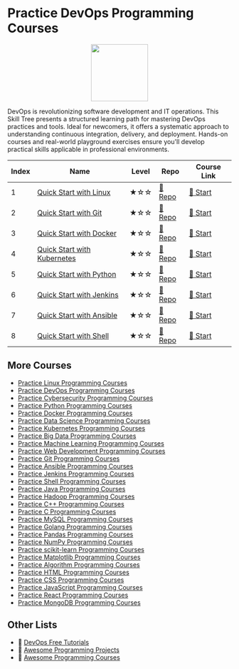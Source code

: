 # Practice DevOps Programming Courses

<div align="center">
<img width="128px" src="https://file.labex.io/path/a3Od9y18p0bV.png">
</div>

DevOps is revolutionizing software development and IT operations. This Skill Tree presents a structured learning path for mastering DevOps practices and tools. Ideal for newcomers, it offers a systematic approach to understanding continuous integration, delivery, and deployment. Hands-on courses and real-world playground exercises ensure you'll develop practical skills applicable in professional environments.

|   Index | Name                                                                                | Level   | Repo                                                                | Course Link                                                     |
|---------|-------------------------------------------------------------------------------------|---------|---------------------------------------------------------------------|-----------------------------------------------------------------|
|       1 | [Quick Start with Linux](https://labex.io/courses/quick-start-with-linux)           | ★☆☆     | [🔗 Repo](https://github.com/labex-labs/quick-start-with-linux)      | [🚀 Start](https://labex.io/courses/quick-start-with-linux)      |
|       2 | [Quick Start with Git](https://labex.io/courses/quick-start-with-git)               | ★☆☆     | [🔗 Repo](https://github.com/labex-labs/quick-start-with-git)        | [🚀 Start](https://labex.io/courses/quick-start-with-git)        |
|       3 | [Quick Start with Docker](https://labex.io/courses/quick-start-with-docker)         | ★☆☆     | [🔗 Repo](https://github.com/labex-labs/quick-start-with-docker)     | [🚀 Start](https://labex.io/courses/quick-start-with-docker)     |
|       4 | [Quick Start with Kubernetes](https://labex.io/courses/quick-start-with-kubernetes) | ★☆☆     | [🔗 Repo](https://github.com/labex-labs/quick-start-with-kubernetes) | [🚀 Start](https://labex.io/courses/quick-start-with-kubernetes) |
|       5 | [Quick Start with Python](https://labex.io/courses/quick-start-with-python)         | ★☆☆     | [🔗 Repo](https://github.com/labex-labs/quick-start-with-python)     | [🚀 Start](https://labex.io/courses/quick-start-with-python)     |
|       6 | [Quick Start with Jenkins](https://labex.io/courses/quick-start-with-jenkins)       | ★☆☆     | [🔗 Repo](https://github.com/labex-labs/quick-start-with-jenkins)    | [🚀 Start](https://labex.io/courses/quick-start-with-jenkins)    |
|       7 | [Quick Start with Ansible](https://labex.io/courses/quick-start-with-ansible)       | ★☆☆     | [🔗 Repo](https://github.com/labex-labs/quick-start-with-ansible)    | [🚀 Start](https://labex.io/courses/quick-start-with-ansible)    |
|       8 | [Quick Start with Shell](https://labex.io/courses/quick-start-with-shell)           | ★☆☆     | [🔗 Repo](https://github.com/labex-labs/quick-start-with-shell)      | [🚀 Start](https://labex.io/courses/quick-start-with-shell)      |

## More Courses

- [Practice Linux Programming Courses](https://github.com/labex-labs/practice-linux-programming-courses)
- [Practice DevOps Programming Courses](https://github.com/labex-labs/practice-devops-programming-courses)
- [Practice Cybersecurity Programming Courses](https://github.com/labex-labs/practice-cybersecurity-programming-courses)
- [Practice Python Programming Courses](https://github.com/labex-labs/practice-python-programming-courses)
- [Practice Docker Programming Courses](https://github.com/labex-labs/practice-docker-programming-courses)
- [Practice Data Science Programming Courses](https://github.com/labex-labs/practice-data-science-programming-courses)
- [Practice Kubernetes Programming Courses](https://github.com/labex-labs/practice-kubernetes-programming-courses)
- [Practice Big Data Programming Courses](https://github.com/labex-labs/practice-bigdata-programming-courses)
- [Practice Machine Learning Programming Courses](https://github.com/labex-labs/practice-ml-programming-courses)
- [Practice Web Development Programming Courses](https://github.com/labex-labs/practice-web-development-programming-courses)
- [Practice Git Programming Courses](https://github.com/labex-labs/practice-git-programming-courses)
- [Practice Ansible Programming Courses](https://github.com/labex-labs/practice-ansible-programming-courses)
- [Practice Jenkins Programming Courses](https://github.com/labex-labs/practice-jenkins-programming-courses)
- [Practice Shell Programming Courses](https://github.com/labex-labs/practice-shell-programming-courses)
- [Practice Java Programming Courses](https://github.com/labex-labs/practice-java-programming-courses)
- [Practice Hadoop Programming Courses](https://github.com/labex-labs/practice-hadoop-programming-courses)
- [Practice C++ Programming Courses](https://github.com/labex-labs/practice-cpp-programming-courses)
- [Practice C Programming Courses](https://github.com/labex-labs/practice-c-programming-courses)
- [Practice MySQL Programming Courses](https://github.com/labex-labs/practice-mysql-programming-courses)
- [Practice Golang Programming Courses](https://github.com/labex-labs/practice-go-programming-courses)
- [Practice Pandas Programming Courses](https://github.com/labex-labs/practice-pandas-programming-courses)
- [Practice NumPy Programming Courses](https://github.com/labex-labs/practice-numpy-programming-courses)
- [Practice scikit-learn Programming Courses](https://github.com/labex-labs/practice-sklearn-programming-courses)
- [Practice Matplotlib Programming Courses](https://github.com/labex-labs/practice-matplotlib-programming-courses)
- [Practice Algorithm Programming Courses](https://github.com/labex-labs/practice-algorithm-programming-courses)
- [Practice HTML Programming Courses](https://github.com/labex-labs/practice-html-programming-courses)
- [Practice CSS Programming Courses](https://github.com/labex-labs/practice-css-programming-courses)
- [Practice JavaScript Programming Courses](https://github.com/labex-labs/practice-javascript-programming-courses)
- [Practice React Programming Courses](https://github.com/labex-labs/practice-react-programming-courses)
- [Practice MongoDB Programming Courses](https://github.com/labex-labs/practice-mongodb-programming-courses)


## Other Lists

- 🔗 [DevOps Free Tutorials](https://github.com/labex-labs/devops-free-tutorials)
- 🔗 [Awesome Programming Projects](https://github.com/labex-labs/awesome-programming-projects)
- 🔗 [Awesome Programming Courses](https://github.com/labex-labs/awesome-programming-courses)

